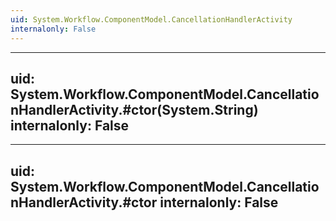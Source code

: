 ```yaml
---
uid: System.Workflow.ComponentModel.CancellationHandlerActivity
internalonly: False
---
```


---
uid: System.Workflow.ComponentModel.CancellationHandlerActivity.#ctor(System.String)
internalonly: False
---

---
uid: System.Workflow.ComponentModel.CancellationHandlerActivity.#ctor
internalonly: False
---
